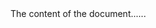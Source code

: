 <!DOCTYPE html>
<html>
<head>
<title>Haro</title>
</head>

<body>
The content of the document......

<script>
var movie1 = {
	title: "Plan 9 from Outer Space",
	genre: "Cult Classic",
	rating: 5,
	showtimes: ["3:00pm", "7:00pm", "11:00pm"],

getNextShowing: function() {
	var now = new Date().getTime();

	for (var i = 0; i < this.showtimes.length; i++) {
		var showtime = getTimeFromString(this.showtimes[i]);
		if ((showtime - now) > 0) {
			return "Next showing of " + this.title + " is " + this.showtimes[i];
		}
	}
	return null;
}
};
function getTimeFromString(str) {
	var theTime = new Date();
	var time = str.match(/(\d+)(?::(\d\d))?\s*(p?)/);
	theTime.setHours( parseInt(time[1]) + (time[3] ? 12 : 0) );
	theTime.setMinutes( parseInt(time[2]) || 0 );
	return theTime.getTime();
}
</script>
</html>
